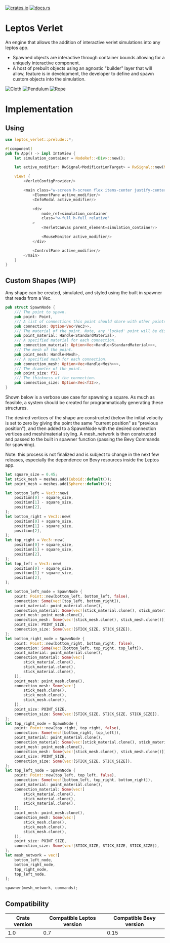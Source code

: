 [![crates.io](https://img.shields.io/crates/v/leptos_verlet.svg)](https://crates.io/crates/leptos_verlet)
[![docs.rs](https://docs.rs/leptos_verlet/badge.svg)](https://docs.rs/leptos_verlet)

# Leptos Verlet

An engine that allows the addition of interactive verlet simulations into any leptos app.

- Spawned objects are interactive through container bounds allowing for a uniquely interactive component.
- A host of prebuilt objects using an agnostic "builder" layer that will allow, feature is in development, the developer to define and spawn custom objects into the simulation.

![Cloth](https://github.com/user-attachments/assets/f89de049-1c1f-402b-84d5-e8dea601a3db)
![Pendulum](https://github.com/user-attachments/assets/ed8f5c25-766e-41b0-a849-c2462c62f0ad)
![Rope](https://github.com/user-attachments/assets/8b6b1229-d510-4c40-89f6-fcb07aa85ea5)

# Implementation

## Using

```rust
use leptos_verlet::prelude::*;

#[component]
pub fn App() -> impl IntoView {
    let simulation_container = NodeRef::<Div>::new();

    let active_modifier: RwSignal<ModificationTarget> = RwSignal::new(ModificationTarget::None);

    view! {
        <VerletConfigProvider/>

        <main class="w-screen h-screen flex items-center justify-center overflow-hidden relative">
            <ElementPane active_modifier/>
            <InfoModal active_modifier/>

            <div
                node_ref=simulation_container
                class="w-full h-full relative"
            >
                <VerletCanvas parent_element=simulation_container/>

                <MouseMonitor active_modifier/>
            </div>

            <ControlPane active_modifier/>
        </main>
    }
}
```

## Custom Shapes (WIP)

Any shape can be created, simulated, and styled using the built in spawner that reads from a Vec<SpawnNode>.

```rust
pub struct SpawnNode {
    /// The point to spawn.
    pub point: Point,
    /// A list of connections this point should share with other points.
    pub connection: Option<Vec<Vec3>>,
    /// The material of the point. Note, any 'locked' point will be displayed as red.
    pub point_material: Handle<StandardMaterial>,
    /// A specified material for each connection.
    pub connection_material: Option<Vec<Handle<StandardMaterial>>>,
    /// The mesh of the point.
    pub point_mesh: Handle<Mesh>,
    /// A specified mesh for each connection.
    pub connection_mesh: Option<Vec<Handle<Mesh>>>,
    /// The diameter of the point.
    pub point_size: f32,
    /// The thickness of the connection.
    pub connection_size: Option<Vec<f32>>,
}
```

Shown below is a verbose use case for spawning a square. As much as feasible, a system should be created for programmatically generating these structures.

The desired vertices of the shape are constructed (below the initial velocity is set to zero by giving the point the same "current position" as "previous position"), and then added to a SpawnNode with the desired connection vertices and mesh/material styling. A mesh_network is then constructed and passed to the built in spawner function (passing the Bevy Commands for spawning).

Note: this process is not finalized and is subject to change in the next few releases, especially the dependence on Bevy resources inside the Leptos app.

```rust
let square_size = 0.45;
let stick_mesh = meshes.add(Cuboid::default());
let point_mesh = meshes.add(Sphere::default());

let bottom_left = Vec3::new(
    position[0] - square_size,
    position[1] - square_size,
    position[2],
);
let bottom_right = Vec3::new(
    position[0] + square_size,
    position[1] - square_size,
    position[2],
);
let top_right = Vec3::new(
    position[0] + square_size,
    position[1] + square_size,
    position[2],
);
let top_left = Vec3::new(
    position[0] - square_size,
    position[1] + square_size,
    position[2],
);

let bottom_left_node = SpawnNode {
    point: Point::new(bottom_left, bottom_left, false),
    connection: Some(vec![top_left, bottom_right]),
    point_material: point_material.clone(),
    connection_material: Some(vec![stick_material.clone(), stick_material.clone()]),
    point_mesh: point_mesh.clone(),
    connection_mesh: Some(vec![stick_mesh.clone(), stick_mesh.clone()]),
    point_size: POINT_SIZE,
    connection_size: Some(vec![STICK_SIZE, STICK_SIZE]),
};
let bottom_right_node = SpawnNode {
    point: Point::new(bottom_right, bottom_right, false),
    connection: Some(vec![bottom_left, top_right, top_left]),
    point_material: point_material.clone(),
    connection_material: Some(vec![
        stick_material.clone(),
        stick_material.clone(),
        stick_material.clone(),
    ]),
    point_mesh: point_mesh.clone(),
    connection_mesh: Some(vec![
        stick_mesh.clone(),
        stick_mesh.clone(),
        stick_mesh.clone(),
    ]),
    point_size: POINT_SIZE,
    connection_size: Some(vec![STICK_SIZE, STICK_SIZE, STICK_SIZE]),
};
let top_right_node = SpawnNode {
    point: Point::new(top_right, top_right, false),
    connection: Some(vec![bottom_right, top_left]),
    point_material: point_material.clone(),
    connection_material: Some(vec![stick_material.clone(), stick_material.clone()]),
    point_mesh: point_mesh.clone(),
    connection_mesh: Some(vec![stick_mesh.clone(), stick_mesh.clone()]),
    point_size: POINT_SIZE,
    connection_size: Some(vec![STICK_SIZE, STICK_SIZE]),
};
let top_left_node = SpawnNode {
    point: Point::new(top_left, top_left, false),
    connection: Some(vec![bottom_left, top_right, bottom_right]),
    point_material: point_material.clone(),
    connection_material: Some(vec![
        stick_material.clone(),
        stick_material.clone(),
        stick_material.clone(),
    ]),
    point_mesh: point_mesh.clone(),
    connection_mesh: Some(vec![
        stick_mesh.clone(),
        stick_mesh.clone(),
        stick_mesh.clone(),
    ]),
    point_size: POINT_SIZE,
    connection_size: Some(vec![STICK_SIZE, STICK_SIZE, STICK_SIZE]),
};
let mesh_network = vec![
    bottom_left_node,
    bottom_right_node,
    top_right_node,
    top_left_node,
];

spawner(mesh_network, commands);
```

## Compatibility

| Crate version | Compatible Leptos version | Compatible Bevy version |
| ------------- | ------------------------- | ----------------------- |
| 1.0           | 0.7                       | 0.15                    |
